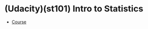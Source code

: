 (Udacity)(st101) Intro to Statistics
==============================================================================

- [Course](https://www.udacity.com/course/intro-to-statistics--st101)
